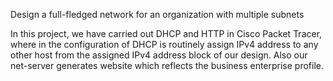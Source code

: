 Design a full-fledged network for an organization with multiple subnets

In this project, we have carried out DHCP and HTTP in Cisco Packet Tracer, where in the configuration of DHCP is routinely 
assign IPv4 address to any other host from the assigned IPv4 address block of our design. Also our net-server
generates website which reflects the business enterprise profile.
